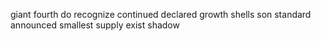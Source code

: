 giant fourth do recognize continued declared growth shells son standard announced smallest supply exist shadow